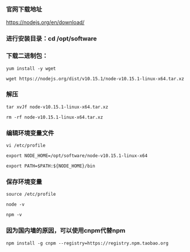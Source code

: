 ### 官网下载地址

https://nodejs.org/en/download/

### 进行安装目录：cd /opt/software

### 下载二进制包：
```
yum install -y wget

wget https://nodejs.org/dist/v10.15.1/node-v10.15.1-linux-x64.tar.xz 
```

### 解压
```
tar xvJf node-v10.15.1-linux-x64.tar.xz

rm -rf node-v10.15.1-linux-x64.tar.xz
```
 

### 编辑环境变量文件

```
vi /etc/profile

export NODE_HOME=/opt/software/node-v10.15.1-linux-x64

export PATH=$PATH:${NODE_HOME}/bin

 ```

### 保存环境变量

```
source /etc/profile

node -v

npm -v
```

### 因为国内墙的原因，可以使用cnpm代替npm

```
npm install -g cnpm --registry=https://registry.npm.taobao.org
```